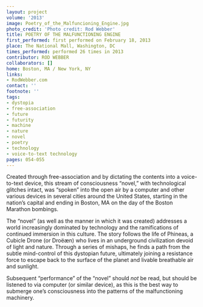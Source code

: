 ```yaml
---
layout: project
volume: '2013'
image: Poetry_of_the_Malfuncioning_Engine.jpg
photo_credit: 'Photo credit: Rod Webber'
title: POETRY OF THE MALFUNCTIONING ENGINE
first_performed: first performed on February 18, 2013
place: The National Mall, Washington, DC
times_performed: performed 26 times in 2013
contributor: ROD WEBBER
collaborators: []
home: Boston, MA / New York, NY
links:
- RodWebber.com
contact: ''
footnote: ''
tags:
- dystopia
- free-association
- future
- futurity
- machine
- nature
- novel
- poetry
- technology
- voice-to-text technology
pages: 054-055
---
```


Created through free-association and by dictating the contents into a voice-to-text device, this stream of consciousness “novel,” with technological glitches intact, was “spoken” into the open air by a computer and other various devices in several cities around the United States, starting in the nation’s capital and ending in Boston, MA on the day of the Boston Marathon bombings.

The “novel” (as well as the manner in which it was created) addresses a world increasingly dominated by technology and the ramifications of continued immersion in this culture. The story follows the life of Phineas, a Cubicle Drone (or Droëæn) who lives in an underground civilization devoid of light and nature. Through a series of mishaps, he finds a path from the subtle mind-control of this dystopian future, ultimately joining a resistance force to escape back to the surface of the planet and livable breathable air and sunlight.

Subsequent “performance” of the “novel” should _not_ be read, but should be listened to via computer (or similar device), as this is the best way to submerge one’s consciousness into the patterns of the malfunctioning machinery.
